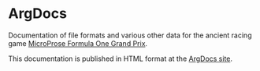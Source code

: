 # ArgDocs

Documentation of file formats and various other data for the ancient racing game
[MicroProse Formula One Grand Prix](https://en.wikipedia.org/wiki/Formula_One_Grand_Prix_(video_game)).

This documentation is published in HTML format at the [ArgDocs site](http://www.argtools.com/argdocs/).
